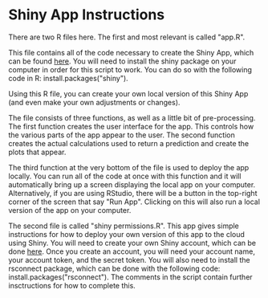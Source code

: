 # Shiny App Instructions

There are two R files here. The first and most relevant is called "app.R". 

This file contains all of the code necessary to create the Shiny App, which can be found [here](https://kalebe.shinyapps.io/Box-Office-Predictions/).
You will need to install the shiny package on your computer in order for this script to work. 
You can do so with the following code in R: install.packages("shiny").

Using this R file, you can create your own local version of this Shiny App (and even make your own adjustments or changes). 

The file consists of three functions, as well as a little bit of pre-processing. 
The first function creates the user interface for the app. This controls how the various parts of the app appear to the user. 
The second function creates the actual calculations used to return a prediction and create the plots that appear. 

The third function at the very bottom of the file is used to deploy the app locally. 
You can run all of the code at once with this function and it will automatically bring up a screen displaying the local app on your computer. 
Alternatively, if you are using RStudio, there will be a button in the top-right corner of the screen that say "Run App". Clicking on this will also run a local version of the app on your computer. 


The second file is called "shiny permissions.R". This app gives simple instructions for how to deploy your own version of this app to the cloud using Shiny. 
You will need to create your own Shiny account, which can be done [here](https://shinyapps.io). 
Once you create an account, you will need your account name, your account token, and the secret token. 
You will also need to install the rsconnect package, which can be done with the following code: install.packages("rsconnect").
The comments in the script contain further insctructions for how to complete this. 